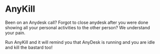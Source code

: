 # AnyKill
Been on an Anydesk call?
Forgot to close anydesk after you were done showing all your personal activities to the other person?
We understand your pain.

Run AnyKill and it will remind you that AnyDesk is running and you are idle and kill the bastard too!
